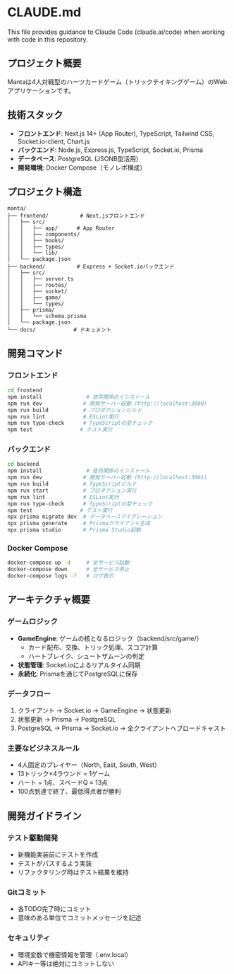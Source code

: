# CLAUDE.md

This file provides guidance to Claude Code (claude.ai/code) when working with code in this repository.

## プロジェクト概要

Mantaは4人対戦型のハーツカードゲーム（トリックテイキングゲーム）のWebアプリケーションです。

## 技術スタック

- **フロントエンド**: Next.js 14+ (App Router), TypeScript, Tailwind CSS, Socket.io-client, Chart.js
- **バックエンド**: Node.js, Express.js, TypeScript, Socket.io, Prisma
- **データベース**: PostgreSQL (JSONB型活用)
- **開発環境**: Docker Compose（モノレポ構成）

## プロジェクト構造

```
manta/
├── frontend/          # Next.jsフロントエンド
│   ├── src/
│   │   ├── app/      # App Router
│   │   ├── components/
│   │   ├── hooks/
│   │   ├── types/
│   │   └── lib/
│   └── package.json
├── backend/          # Express + Socket.ioバックエンド
│   ├── src/
│   │   ├── server.ts
│   │   ├── routes/
│   │   ├── socket/
│   │   ├── game/
│   │   └── types/
│   ├── prisma/
│   │   └── schema.prisma
│   └── package.json
└── docs/            # ドキュメント
```

## 開発コマンド

### フロントエンド
```bash
cd frontend
npm install              # 依存関係のインストール
npm run dev             # 開発サーバー起動 (http://localhost:3000)
npm run build           # プロダクションビルド
npm run lint            # ESLint実行
npm run type-check      # TypeScriptの型チェック
npm test               # テスト実行
```

### バックエンド
```bash
cd backend
npm install              # 依存関係のインストール
npm run dev             # 開発サーバー起動 (http://localhost:3001)
npm run build           # TypeScriptビルド
npm run start           # プロダクション実行
npm run lint            # ESLint実行
npm run type-check      # TypeScriptの型チェック
npm test               # テスト実行
npx prisma migrate dev  # データベースマイグレーション
npx prisma generate     # Prismaクライアント生成
npx prisma studio       # Prisma Studio起動
```

### Docker Compose
```bash
docker-compose up -d     # 全サービス起動
docker-compose down      # 全サービス停止
docker-compose logs -f   # ログ表示
```

## アーキテクチャ概要

### ゲームロジック
- **GameEngine**: ゲームの核となるロジック（backend/src/game/）
  - カード配布、交換、トリック処理、スコア計算
  - ハートブレイク、シュートザムーンの判定
- **状態管理**: Socket.ioによるリアルタイム同期
- **永続化**: Prismaを通じてPostgreSQLに保存

### データフロー
1. クライアント → Socket.io → GameEngine → 状態更新
2. 状態更新 → Prisma → PostgreSQL
3. PostgreSQL → Prisma → Socket.io → 全クライアントへブロードキャスト

### 主要なビジネスルール
- 4人固定のプレイヤー（North, East, South, West）
- 13トリック×4ラウンド = 1ゲーム
- ハート = 1点、スペードQ = 13点
- 100点到達で終了、最低得点者が勝利

## 開発ガイドライン

### テスト駆動開発
- 新機能実装前にテストを作成
- テストがパスするよう実装
- リファクタリング時はテスト結果を維持

### Gitコミット
- 各TODO完了時にコミット
- 意味のある単位でコミットメッセージを記述

### セキュリティ
- 環境変数で機密情報を管理（.env.local）
- APIキー等は絶対にコミットしない